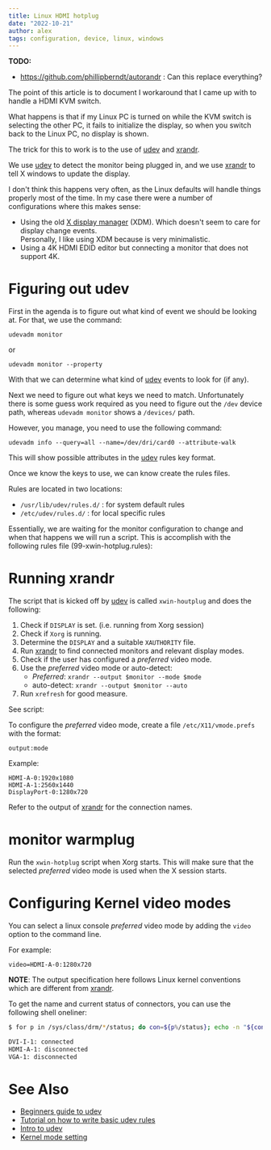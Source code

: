 ```yaml
---
title: Linux HDMI hotplug
date: "2022-10-21"
author: alex
tags: configuration, device, linux, windows
---
```

<!--
  **UPDATE**: This is Xserver focused.  For console solution see [[../2023/2023-12-31-console-hotplug.md|Console Hotplug]] article.
-->
**TODO:**
- https://github.com/phillipberndt/autorandr : Can this replace everything?


The point of this article is to document I workaround that I came
up with to handle a HDMI KVM switch.

What happens is that if my Linux PC is turned on while the KVM switch
is selecting the other PC, it fails to initialize the display, so
when you switch back to the Linux PC, no display is shown.

The trick for this to work is to the use of [udev][udev] and [xrandr][xrandr].

We use [udev][udev] to detect the monitor being plugged in, and we use
[xrandr][xrandr] to tell X windows to update the display.

I don't think this happens very often, as the Linux defaults will
handle things properly most of the time.  In my case there were
a number of configurations where this makes sense:

- Using the old [X display manager][xdm] (XDM).  Which doesn't
  seem to care for display change events.\
  Personally, I like using XDM because is very minimalistic.
- Using a 4K HDMI EDID editor but connecting a monitor that does
  not support 4K.

# Figuring out udev

First in the agenda is to figure out what kind of event we should
be looking at.  For that, we use the command:

```
udevadm monitor
```

or

```
udevadm monitor --property
```


With that we can determine what kind of [udev][udev] events to look
for (if any).

Next we need to figure out what keys we need to match.  Unfortunately
there is some guess work required as you need to figure out the `/dev`
device path, whereas `udevadm monitor` shows a `/devices/` path.

However, you manage, you need to use the following command:

```
udevadm info --query=all --name=/dev/dri/card0 --attribute-walk
```

This will show possible attributes in the [udev][udev] rules key
format.

Once we know the keys to use, we can know create the rules files.

Rules are located in two locations:

* `/usr/lib/udev/rules.d/` : for system default rules
* `/etc/udev/rules.d/` : for local specific rules

Essentially, we are waiting for the monitor configuration to change
and when that happens we will run a script. This is accomplish with
the following rules file (99-xwin-hotplug.rules):

<script src="https://tortugalabs.github.io/embed-like-gist/embed.js?style=github&showBorder=on&showLineNumbers=on&showFileMeta=on&showCopy=on&fetchFromJsDelivr=on&target=https://github.com/alejandroliu/0ink.net/blob/main/snippets/2021/xwin-hotplug/99-xwin-hotplug.rules"></script>

# Running xrandr

The script that is kicked off by [udev][udev] is called `xwin-houtplug`
and does the following:

1. Check if `DISPLAY` is set. (i.e. running from Xorg session)
2. Check if `Xorg` is running.
3. Determine the `DISPLAY` and a suitable `XAUTHORITY` file.
4. Run [xrandr][xrandr] to find connected monitors and relevant display modes.
5. Check if the user has configured a *preferred* video mode.
6. Use the *preferred* video mode or auto-detect:
   - *Preferred*: `xrandr --output $monitor --mode $mode`
   - auto-detect: `xrandr --output $monitor --auto`
5. Run `xrefresh` for good measure.

See script:

<script src="https://tortugalabs.github.io/embed-like-gist/embed.js?style=github&showBorder=on&showLineNumbers=on&showFileMeta=on&showCopy=on&fetchFromJsDelivr=on&target=https://github.com/alejandroliu/0ink.net/blob/main/snippets/2021/xwin-hotplug/xwin-hotplug"></script>

To configure the *preferred* video mode, create a file
`/etc/X11/vmode.prefs` with the format:

```text
output:mode
```

Example:

```text
HDMI-A-0:1920x1080
HDMI-A-1:2560x1440
DisplayPort-0:1280x720
```

Refer to the output of [xrandr][xrandr] for the connection names.

# monitor warmplug

Run the `xwin-hotplug` script when Xorg starts.  This will make sure
that the selected *preferred* video mode is used when the X session
starts.

# Configuring Kernel video modes

You can select a linux console *preferred* video mode by adding the
`video` option to the command line.

For example:

```text
video=HDMI-A-0:1280x720
```

**NOTE**: The output specification here follows Linux kernel conventions
which are different from [xrandr][xrandr].

To get the name and current status of connectors, you can use the
following shell oneliner:

```bash
$ for p in /sys/class/drm/*/status; do con=${p%/status}; echo -n "${con#*/card?-}: "; cat $p; done

DVI-I-1: connected
HDMI-A-1: disconnected
VGA-1: disconnected
```
# See Also

* [Beginners guide to udev](https://www.thegeekdiary.com/beginners-guide-to-udev-in-linux/)
* [Tutorial on how to write basic udev rules](https://linuxconfig.org/tutorial-on-how-to-write-basic-udev-rules-in-linux)
* [Intro to udev](https://opensource.com/article/18/11/udev)
* [Kernel mode setting](https://wiki.archlinux.org/title/Kernel_mode_setting)

[udev]: https://wiki.debian.org/udev
[xrandr]: https://xorg-team.pages.debian.net/xorg/howto/use-xrandr.html
[xdm]: https://en.wikipedia.org/wiki/XDM_(display_manager)
